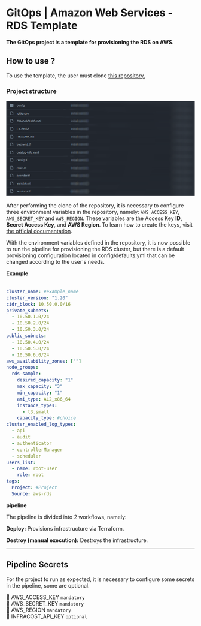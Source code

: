# GitOps | Amazon Web Services - RDS Template

**The GitOps project is a template for provisioning the RDS on AWS.**

## How to use ?
To use the template, the user must clone <a href="https://github.com/vertigobr/aws_rds">this repository.</a>

### Project structure
<img src="./imgs/image1.png"/>

After performing the clone of the repository, it is necessary to configure three environment variables in the repository, namely: `AWS_ACCESS_KEY`, `AWS_SECRET_KEY` and `AWS_REGION`. These variables are the Access Key **ID**, **Secret Access Key**, and **AWS Region**. To learn how to create the keys, visit <a href="https://docs.aws.amazon.com/IAM/latest/UserGuide/id_credentials_access-keys.html#Using_CreateAccessKey">the official documentation</a>.


With the environment variables defined in the repository, it is now possible to run the pipeline for provisioning the RDS cluster, but there is a default provisioning configuration located in config/defaults.yml that can be changed according to the user's needs.

**Example**

~~~yaml

cluster_name: #example_name
cluster_version: "1.20"
cidr_block: 10.50.0.0/16
private_subnets:
  - 10.50.1.0/24
  - 10.50.2.0/24
  - 10.50.3.0/24
public_subnets:
  - 10.50.4.0/24
  - 10.50.5.0/24
  - 10.50.6.0/24
aws_availability_zones: [""]
node_groups:
  rds-sample:
    desired_capacity: "1"
    max_capacity: "3"
    min_capacity: "1"
    ami_type: AL2_x86_64
    instance_types:
      - t3.small
    capacity_type: #choice
cluster_enabled_log_types:
  - api
  - audit
  - authenticator
  - controllerManager
  - scheduler
users_list:
  - name: root-user
    role: root
tags:
  Project: #Project
  Source: aws-rds
~~~

**pipeline**

The pipeline is divided into 2 workflows, namely:


**Deploy:** Provisions infrastructure via Terraform.

**Destroy (manual execution):** Destroys the infrastructure.

---

## Pipeline Secrets
For the project to run as expected, it is necessary to configure some secrets in the pipeline, some are optional.

:key: AWS_ACCESS_KEY `mandatory` <br>
:key: AWS_SECRET_KEY `mandatory` <br>
:key: AWS_REGION `mandatory` <br>
:key: INFRACOST_API_KEY `optional` <br>